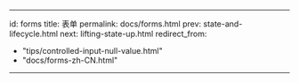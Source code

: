 * * *

id: forms title: 表单 permalink: docs/forms.html prev: state-and-lifecycle.html next: lifting-state-up.html redirect_from:

- "tips/controlled-input-null-value.html"
- "docs/forms-zh-CN.html"

* * *
